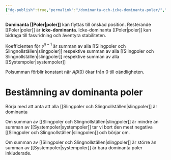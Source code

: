 ```yaml
---
{"dg-publish":true,"permalink":"/dominanta-och-icke-dominanta-poler/","tags":["analogelektronik"]}
---
```




**Dominanta [[Poler\|poler]]** kan flyttas till önskad position. Resterande [[Poler\|poler]] är **icke-dominanta**. Icke-dominanta [[Poler\|poler]] kan bidraga till fasvridning och äventyra stabiliteten.

Koefficienten för $s^{n-1}$ är summan av alla [[Slingpoler och Slingnollställen\|slingpoler]] respektive summan av alla [[Slingpoler och Slingnollställen\|slingpoler]] respektive summan av alla [[Systempoler\|systempoler]]

Polsumman förblir konstant när $A \beta(0)$ ökar från 0 till oändligheten.

# Bestämning av dominanta poler
Börja med att anta att alla [[Slingpoler och Slingnollställen\|slingpoler]] är dominanta

Om summan av [[Slingpoler och Slingnollställen\|slingpoler]] är mindre än summan av [[Systempoler\|systempoler]] tar vi bort den mest negativa [[Slingpoler och Slingnollställen\|slingpolen]] och börjar om.

Om summan av [[Slingpoler och Slingnollställen\|slingpoler]] är större än summan av [[Systempoler\|systempoler]] är bara dominanta poler inkluderade. 
